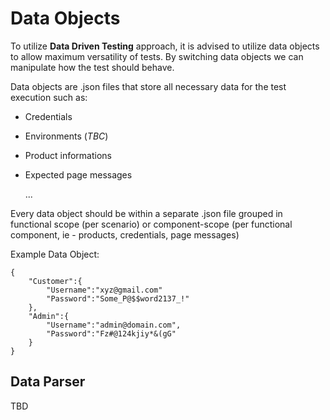 # Data Objects

To utilize **Data Driven Testing** approach, it is advised to utilize data objects to allow maximum versatility of tests. By switching data objects we can manipulate how the test should behave.

Data objects are .json files that store all necessary data for the test execution such as:

* Credentials
* Environments \(_TBC_\)
* Product informations
* Expected page messages

  ...

Every data object should be within a separate .json file grouped in functional scope \(per scenario\) or component-scope \(per functional component, ie - products, credentials, page messages\)

Example Data Object:

```text
{
    "Customer":{
        "Username":"xyz@gmail.com"
        "Password":"Some_P@$$word2137_!"
    },
    "Admin":{
        "Username":"admin@domain.com",
        "Password":"Fz#@124kjiy*&(gG"
    }
}
```

## Data Parser

TBD

